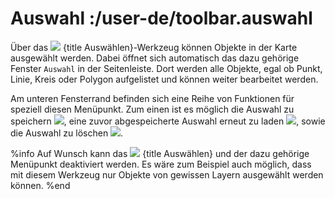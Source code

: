 # Auswahl :/user-de/toolbar.auswahl

Über das ![](gbd-icon-auswahl-01.svg) {title Auswählen}-Werkzeug können Objekte in der Karte ausgewählt werden. Dabei öffnet sich automatisch das dazu gehörige Fenster ``Auswahl`` in der Seitenleiste. Dort werden alle Objekte, egal ob Punkt, Linie, Kreis oder Polygon aufgelistet und können weiter bearbeitet werden.

Am unteren Fensterrand befinden sich eine Reihe von Funktionen für speziell diesen Menüpunkt. Zum einen ist es möglich die Auswahl zu speichern ![](sharp-save-24px.svg), eine zuvor abgespeicherte Auswahl erneut zu laden ![](gbd-icon-ablage-oeffnen-01.svg), sowie die Auswahl zu löschen ![](sharp-delete_forever-24px.svg).

%info
  Auf Wunsch kann das ![](gbd-icon-auswahl-01.svg) {title Auswählen} und der dazu gehörige Menüpunkt deaktiviert werden. Es wäre zum Beispiel auch möglich, dass mit diesem Werkzeug nur Objekte von gewissen Layern ausgewählt werden können.
%end